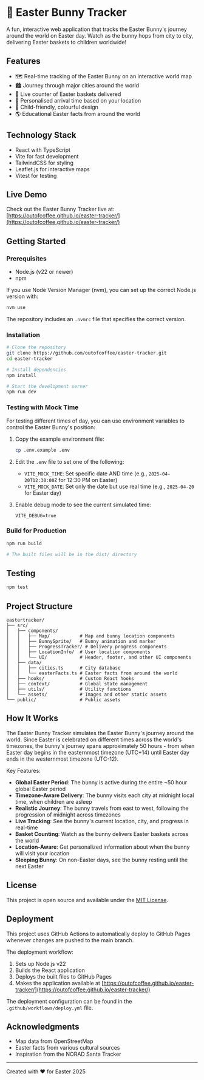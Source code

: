 # 🐰 Easter Bunny Tracker

A fun, interactive web application that tracks the Easter Bunny's journey around the world on Easter day. Watch as the bunny hops from city to city, delivering Easter baskets to children worldwide!

## Features

- 🗺️ Real-time tracking of the Easter Bunny on an interactive world map
- 🏙️ Journey through major cities around the world
- 🧺 Live counter of Easter baskets delivered
- 📍 Personalised arrival time based on your location
- 🎨 Child-friendly, colourful design
- 🌎 Educational Easter facts from around the world

## Technology Stack

- React with TypeScript
- Vite for fast development
- TailwindCSS for styling
- Leaflet.js for interactive maps
- Vitest for testing

## Live Demo

Check out the Easter Bunny Tracker live at: [https://outofcoffee.github.io/easter-tracker/](https://outofcoffee.github.io/easter-tracker/)

## Getting Started

### Prerequisites

- Node.js (v22 or newer)
- npm

If you use Node Version Manager (nvm), you can set up the correct Node.js version with:
```bash
nvm use
```
The repository includes an `.nvmrc` file that specifies the correct version.

### Installation

```bash
# Clone the repository
git clone https://github.com/outofcoffee/easter-tracker.git
cd easter-tracker

# Install dependencies
npm install

# Start the development server
npm run dev
```

### Testing with Mock Time

For testing different times of day, you can use environment variables to control the Easter Bunny's position:

1. Copy the example environment file:
   ```bash
   cp .env.example .env
   ```

2. Edit the `.env` file to set one of the following:
   - `VITE_MOCK_TIME`: Set specific date AND time (e.g., `2025-04-20T12:30:00Z` for 12:30 PM on Easter)
   - `VITE_MOCK_DATE`: Set only the date but use real time (e.g., `2025-04-20` for Easter day)

3. Enable debug mode to see the current simulated time:
   ```
   VITE_DEBUG=true
   ```

### Build for Production

```bash
npm run build

# The built files will be in the dist/ directory
```

## Testing

```bash
npm test
```

## Project Structure

```
eastertracker/
├── src/
│   ├── components/
│   │   ├── Map/           # Map and bunny location components
│   │   ├── BunnySprite/   # Bunny animation and marker
│   │   ├── ProgressTracker/ # Delivery progress components
│   │   ├── LocationInfo/  # User location components
│   │   └── UI/            # Header, footer, and other UI components
│   ├── data/
│   │   ├── cities.ts      # City database
│   │   └── easterFacts.ts # Easter facts from around the world
│   ├── hooks/             # Custom React hooks
│   ├── context/           # Global state management
│   ├── utils/             # Utility functions
│   └── assets/            # Images and other static assets
└── public/                # Public assets
```

## How It Works

The Easter Bunny Tracker simulates the Easter Bunny's journey around the world. Since Easter is celebrated on different times across the world's timezones, the bunny's journey spans approximately 50 hours - from when Easter day begins in the easternmost timezone (UTC+14) until Easter day ends in the westernmost timezone (UTC-12).

Key Features:
- **Global Easter Period**: The bunny is active during the entire ~50 hour global Easter period
- **Timezone-Aware Delivery**: The bunny visits each city at midnight local time, when children are asleep
- **Realistic Journey**: The bunny travels from east to west, following the progression of midnight across timezones
- **Live Tracking**: See the bunny's current location, city, and progress in real-time
- **Basket Counting**: Watch as the bunny delivers Easter baskets across the world
- **Location-Aware**: Get personalized information about when the bunny will visit your location
- **Sleeping Bunny**: On non-Easter days, see the bunny resting until the next Easter

## License

This project is open source and available under the [MIT License](LICENSE).

## Deployment

This project uses GitHub Actions to automatically deploy to GitHub Pages whenever changes are pushed to the main branch.

The deployment workflow:
1. Sets up Node.js v22
2. Builds the React application
3. Deploys the built files to GitHub Pages
4. Makes the application available at [https://outofcoffee.github.io/easter-tracker/](https://outofcoffee.github.io/easter-tracker/)

The deployment configuration can be found in the `.github/workflows/deploy.yml` file.

## Acknowledgments

- Map data from OpenStreetMap
- Easter facts from various cultural sources
- Inspiration from the NORAD Santa Tracker

---

Created with ❤️ for Easter 2025